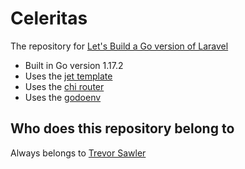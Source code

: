 # Celeritas

The repository for [Let's Build a Go version of Laravel](https://www.udemy.com/course/lets-build-a-go-version-of-laravel/)

- Built in Go version 1.17.2
- Uses the [jet template](https://github.com/CloudyKit/jet)
- Uses the [chi router](https://github.com/go-chi/chi)
- Uses the [godoenv](https://github.com/joho/godotenv)

## Who does this repository belong to
Always belongs to [Trevor Sawler](https://github.com/tsawler)
